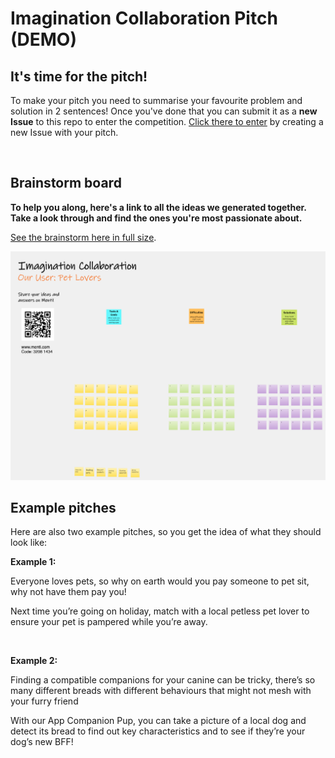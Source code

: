 # Imagination Collaboration Pitch (DEMO)

## It's time for the pitch!

To make your pitch you need to summarise your favourite problem and solution in 2 sentences!
Once you've done that you can submit it as a **new Issue** to this repo to enter the competition. 
[Click there to enter](https://github.com/reneenoble/Imagination-Collaboration-demo/issues) by creating a new Issue with your pitch.

<br>

## Brainstorm board
**To help you along, here's a link to all the ideas we generated together. Take a look through and find the ones you're most passionate about.**

[See the brainstorm here in full size](https://github.com/reneenoble/Imagination-Collaboration-demo/blob/main/Imagination-Collaboration-Demo.png?raw=true).

![Brainstorm of ideas for helping pet owners with technology](https://github.com/reneenoble/Imagination-Collaboration-demo/blob/main/Imagination-Collaboration-Demo.png?raw=true)


## Example pitches
Here are also two example pitches, so you get the idea of what they should look like:

**Example 1:**

Everyone loves pets, so why on earth would you pay someone to pet sit, why not have them pay you! 

Next time you’re going on holiday, match with a local petless pet lover to ensure your pet is pampered while you’re away. 

<br>

**Example 2:**

Finding a compatible companions for your canine can be tricky, there’s so many different breads with different behaviours that might not mesh with your furry friend 

With our App Companion Pup, you can take a picture of a local dog and detect its bread to find out key characteristics and to see if they’re your dog’s new BFF!


